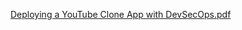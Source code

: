 

[Deploying a YouTube Clone App with DevSecOps.pdf](https://github.com/chandrushal/Youtube-clone-app/files/14319685/Deploying.a.YouTube.Clone.App.with.DevSecOps.pdf)
